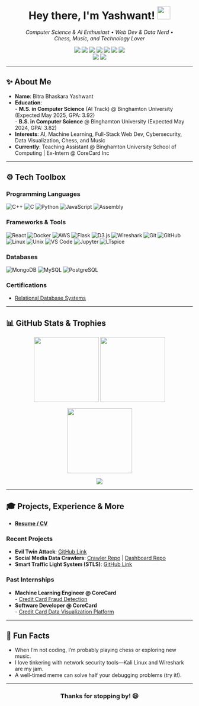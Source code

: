 <!-- Banner or Greeting -->
<h1 align="center">Hey there, I'm Yashwant! <img src="https://media.giphy.com/media/hvRJCLFzcasrR4ia7z/giphy.gif" width="35"></h1>
<p align="center">
  <em>Computer Science & AI Enthusiast • Web Dev & Data Nerd • 
  <br/>
  Chess, Music, and Technology Lover</em>
</p>

<!-- Contact & Socials -->
<p align="center">
  <a href="mailto:bbitra1@binghamton.edu"><img src="https://img.shields.io/badge/Gmail-D14836?style=for-the-badge&logo=gmail&logoColor=white"/></a>
  <a href="https://linkedin.com/in/Yashwant-Bitra"><img src="https://img.shields.io/badge/LinkedIn-0077B5?style=for-the-badge&logo=linkedin&logoColor=white"/></a>
  <a href="https://github.com/yashzord"><img src="https://img.shields.io/badge/GitHub-181717?style=for-the-badge&logo=github&logoColor=white"/></a>
  <a href="https://open.spotify.com/user/31h3xfv7iib46nypgbr4peyncs64"><img src="https://img.shields.io/badge/Spotify-1DB954?style=for-the-badge&logo=spotify&logoColor=white"/></a>
  <a href="https://yashzord.github.io/Portfolio/"><img src="https://img.shields.io/badge/Portfolio-000000?style=for-the-badge&logo=vercel&logoColor=white"/></a>
  <a href="https://www.instagram.com/yashwantbitra/"><img src="https://img.shields.io/badge/Instagram-E4405F?style=for-the-badge&logo=instagram&logoColor=white"/></a>
  <a href="https://x.com/yashwan09735949"><img src="https://img.shields.io/badge/X(formerly%20Twitter)-1DA1F2?style=for-the-badge&logo=twitter&logoColor=white"/></a>
  <br/>
  <a href="https://lichess.org/@/yashubitra"><img src="https://img.shields.io/badge/Lichess-3A2C2C?style=for-the-badge&logo=lichess&logoColor=white"/></a>
  <a href="https://www.chess.com/member/yashubitra"><img src="https://img.shields.io/badge/Chess.com-2C5A72?style=for-the-badge&logo=chess.com&logoColor=white"/></a>
</p>

---

## ✨ About Me
- **Name**: Bitra Bhaskara Yashwant  
- **Education**:  
  \- **M.S. in Computer Science** (AI Track) @ Binghamton University (Expected May 2025, GPA: 3.92)  
  \- **B.S. in Computer Science** @ Binghamton University (Expected May 2024, GPA: 3.82)  
- **Interests**: AI, Machine Learning, Full-Stack Web Dev, Cybersecurity, Data Visualization, Chess, and Music  
- **Currently**: Teaching Assistant @ Binghamton University School of Computing | Ex-Intern @ CoreCard Inc  

---

## ⚙️ Tech Toolbox

### Programming Languages
<p>
  <img src="https://img.shields.io/badge/C++-00599C.svg?style=flat&logo=c%2B%2B&logoColor=white" alt="C++" />
  <img src="https://img.shields.io/badge/C-555555.svg?style=flat&logo=c&logoColor=white" alt="C" />
  <img src="https://img.shields.io/badge/Python-3776AB.svg?style=flat&logo=python&logoColor=white" alt="Python" />
  <img src="https://img.shields.io/badge/JavaScript-F7DF1E.svg?style=flat&logo=javascript&logoColor=black" alt="JavaScript" />
  <img src="https://img.shields.io/badge/Assembly-525252.svg?style=flat" alt="Assembly" />
</p>

### Frameworks & Tools
<p>
  <img src="https://img.shields.io/badge/React-61DAFB.svg?style=flat&logo=react&logoColor=black" alt="React" />
  <img src="https://img.shields.io/badge/Docker-2496ED.svg?style=flat&logo=docker&logoColor=white" alt="Docker" />
  <img src="https://img.shields.io/badge/AWS-232F3E.svg?style=flat&logo=amazon-aws&logoColor=white" alt="AWS" />
  <img src="https://img.shields.io/badge/Flask-000000.svg?style=flat&logo=flask&logoColor=white" alt="Flask" />
  <img src="https://img.shields.io/badge/D3.js-F9A03C.svg?style=flat&logo=d3.js&logoColor=white" alt="D3.js" />
  <img src="https://img.shields.io/badge/Wireshark-1679A7.svg?style=flat&logo=wireshark&logoColor=white" alt="Wireshark" />
  <img src="https://img.shields.io/badge/Git-F05032.svg?style=flat&logo=git&logoColor=white" alt="Git" />
  <img src="https://img.shields.io/badge/GitHub-181717.svg?style=flat&logo=github&logoColor=white" alt="GitHub" />
  <img src="https://img.shields.io/badge/Linux-FCC624.svg?style=flat&logo=linux&logoColor=black" alt="Linux" />
  <img src="https://img.shields.io/badge/Unix-2C2C2C.svg?style=flat&logo=unix&logoColor=white" alt="Unix" />
  <img src="https://img.shields.io/badge/VS%20Code-007ACC.svg?style=flat&logo=visual-studio-code&logoColor=white" alt="VS Code" />
  <img src="https://img.shields.io/badge/Jupyter-F37626.svg?style=flat&logo=jupyter&logoColor=white" alt="Jupyter" />
  <img src="https://img.shields.io/badge/LTspice-287BA5.svg?style=flat" alt="LTspice" />
</p>

### Databases
<p>
  <img src="https://img.shields.io/badge/MongoDB-47A248.svg?style=flat&logo=mongodb&logoColor=white" alt="MongoDB" />
  <img src="https://img.shields.io/badge/MySQL-4479A1.svg?style=flat&logo=mysql&logoColor=white" alt="MySQL" />
  <img src="https://img.shields.io/badge/PostgreSQL-336791.svg?style=flat&logo=postgresql&logoColor=white" alt="PostgreSQL" />
</p>

### Certifications
- [Relational Database Systems](./Certificate.png)

---

## 📊 GitHub Stats & Trophies

<p align="center">
  <!-- Overall Stats -->
  <img src="https://github-readme-stats.vercel.app/api?username=yashzord&show_icons=true&theme=dracula" height="175em" />
  <!-- Most Used Languages -->
  <img src="https://github-readme-stats.vercel.app/api/top-langs/?username=yashzord&layout=compact&theme=dracula" height="175em" />
</p>

<!-- Streak Stats -->
<p align="center">
  <img src="https://github-readme-streak-stats.herokuapp.com/?user=yashzord&theme=dracula" height="175em" />
</p>

<!-- Trophies -->
<p align="center">
  <a href="https://github.com/ryo-ma/github-profile-trophy">
    <img src="https://github-profile-trophy.vercel.app/?username=yashzord&theme=onedark&no-frame=true&no-bg=true" />
  </a>
</p>

---

## 🎓 Projects, Experience & More

- **[Resume / CV](./Bitra_Bhaskara_Yashwant_Resume_Final.pdf)**

### Recent Projects
- **Evil Twin Attack**: [GitHub Link](https://github.com/yashzord/Evil_Twin_Attack)
- **Social Media Data Crawlers**: [Crawler Repo](https://github.com/yashzord/Social-Media-Data-Crawlers) | [Dashboard Repo](https://github.com/yashzord/Social-Media-Data-Web-Dashboard)
- **Smart Traffic Light System (STLS)**: [GitHub Link](https://github.com/yashzord/Smart-Traffic-Light-System)

### Past Internships
- **Machine Learning Engineer @ CoreCard**  
  \- [Credit Card Fraud Detection](https://github.com/yashzord/Credit-Card-Fraud-Detection)
- **Software Developer @ CoreCard**  
  \- [Credit Card Data Visualization Platform](https://github.com/yashzord/Credit-Card-Data-Visualization-Platform)

---

## 🌱 Fun Facts
- When I’m not coding, I’m probably playing chess or exploring new music.
- I love tinkering with network security tools—Kali Linux and Wireshark are my jam.
- A well-timed meme can solve half your debugging problems (try it!).

---

<h3 align="center">Thanks for stopping by! 😄</h3>

